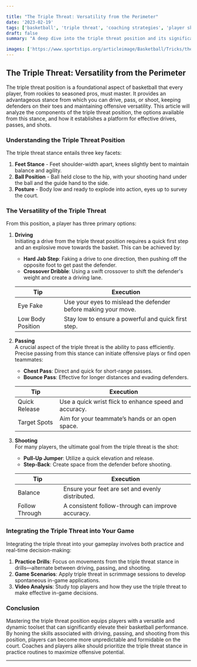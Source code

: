 ```yaml
---

title: "The Triple Threat: Versatility from the Perimeter"
date: '2023-02-19'
tags: ['basketball', 'triple threat', 'coaching strategies', 'player skills', 'perimeter play', 'offensive tactics', 'skills development', 'drive mechanics', 'passing', 'shooting']
draft: false
summary: "A deep dive into the triple threat position and its significance in basketball. Learn how to effectively utilize the triple threat stance to enhance drives, passes, and shots."

images: ['https://www.sportstips.org/articleimage/Basketball/Tricks/the_triple_threat_versatility_from_the_perimeter.webp']
---
```


## The Triple Threat: Versatility from the Perimeter

The triple threat position is a foundational aspect of basketball that every player, from rookies to seasoned pros, must master. It provides an advantageous stance from which you can drive, pass, or shoot, keeping defenders on their toes and maintaining offensive versatility. This article will analyze the components of the triple threat position, the options available from this stance, and how it establishes a platform for effective drives, passes, and shots.

### Understanding the Triple Threat Position

The triple threat stance entails three key facets:

1. **Feet Stance** - Feet shoulder-width apart, knees slightly bent to maintain balance and agility.
2. **Ball Position** - Ball held close to the hip, with your shooting hand under the ball and the guide hand to the side.
3. **Posture** - Body low and ready to explode into action, eyes up to survey the court.

### The Versatility of the Triple Threat

From this position, a player has three primary options:

1. **Driving**  
   Initiating a drive from the triple threat position requires a quick first step and an explosive move towards the basket. This can be achieved by:
   
   - **Hard Jab Step**: Faking a drive to one direction, then pushing off the opposite foot to get past the defender.
   - **Crossover Dribble**: Using a swift crossover to shift the defender's weight and create a driving lane.
   
   | **Tip** | **Execution** |
   |---------|---------------|
   | Eye Fake | Use your eyes to mislead the defender before making your move. |
   | Low Body Position | Stay low to ensure a powerful and quick first step. |

2. **Passing**  
   A crucial aspect of the triple threat is the ability to pass efficiently. Precise passing from this stance can initiate offensive plays or find open teammates:

   - **Chest Pass**: Direct and quick for short-range passes.
   - **Bounce Pass**: Effective for longer distances and evading defenders.

   | **Tip** | **Execution** |
   |---------|---------------|
   | Quick Release | Use a quick wrist flick to enhance speed and accuracy. |
   | Target Spots | Aim for your teammate’s hands or an open space. |

3. **Shooting**  
   For many players, the ultimate goal from the triple threat is the shot:

   - **Pull-Up Jumper**: Utilize a quick elevation and release.
   - **Step-Back**: Create space from the defender before shooting.

   | **Tip** | **Execution** |
   |---------|---------------|
   | Balance | Ensure your feet are set and evenly distributed. |
   | Follow Through | A consistent follow-through can improve accuracy. |

### Integrating the Triple Threat into Your Game

Integrating the triple threat into your gameplay involves both practice and real-time decision-making:

1. **Practice Drills**: Focus on movements from the triple threat stance in drills—alternate between driving, passing, and shooting.
2. **Game Scenarios**: Apply triple threat in scrimmage sessions to develop spontaneous in-game applications.
3. **Video Analysis**: Study top players and how they use the triple threat to make effective in-game decisions.

### Conclusion

Mastering the triple threat position equips players with a versatile and dynamic toolset that can significantly elevate their basketball performance. By honing the skills associated with driving, passing, and shooting from this position, players can become more unpredictable and formidable on the court. Coaches and players alike should prioritize the triple threat stance in practice routines to maximize offensive potential.

---

